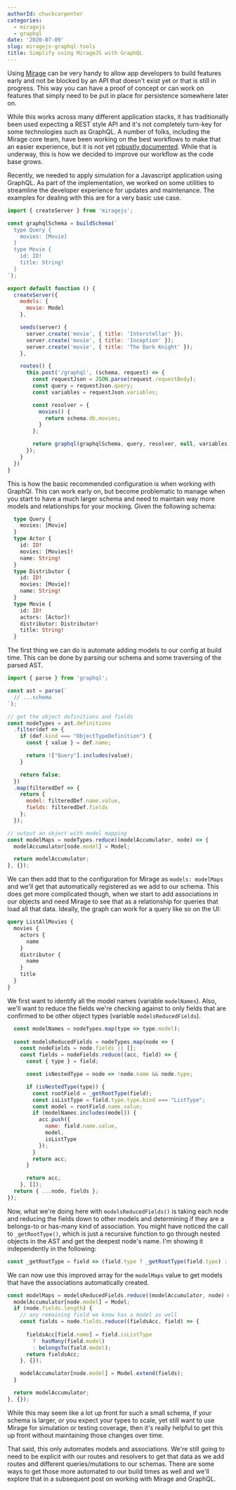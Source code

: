 ```yaml
---
authorId: chuckcarpenter
categories: 
  - miragejs
  - graphql
date: '2020-07-09'
slug: miragejs-graphql-tools
title: Simplify using MirageJS with GraphQL
---
```


Using [Mirage](https://miragejs.com/) can be very handy to allow app developers to build features early and not be blocked by an API that doesn't exist yet or that is still in progress. This way you can have a proof of concept or can work on features that simply need to be put in place for persistence somewhere later on.

While this works across many different application stacks, it has traditionally been used expecting a REST style API and it's not completely turn-key for some technologies such as GraphQL. A number of folks, including the Mirage core team, have been working on the best workflows to make that an easier experience, but it is not yet [robustly documented](https://miragejs.com/docs/comparison-with-other-tools/#graphql-query-mocking). While that is underway, this is how we decided to improve our workflow as the code base grows.

Recently, we needed to apply simulation for a Javascript application using GraphQL. As part of the implementation, we worked on some utilities to streamline the developer experience for updates and maintenance. The examples for dealing with this are for a very basic use case. 

```js
import { createServer } from 'miragejs';

const graphqlSchema = buildSchema(`
  type Query {
    movies: [Movie]
  }
  type Movie {
    id: ID!
    title: String!
  }
`);

export default function () {
  createServer({
    models: {
      movie: Model
    },

    seeds(server) {
      server.create('movie', { title: 'Interstellar' });
      server.create('movie', { title: 'Inception' });
      server.create('movie', { title: 'The Dark Knight' });
    },

    routes() {
      this.post('/graphql', (schema, request) => {
        const requestJson = JSON.parse(request.requestBody);
        const query = requestJson.query;
        const variables = requestJson.variables;

        const resolver = {
          movies() {
            return schema.db.movies;
          }
        };

        return graphql(graphqlSchema, query, resolver, null, variables);
      });
    }
  })
}
```

This is how the basic recommended configuration is when working with GraphQl. This can work early on, but become problematic to manage when you start to have a much larger schema and need to maintain way more models and relationships for your mocking. Given the following schema:

```graphql
  type Query {
    movies: [Movie]
  }
  type Actor {
    id: ID!
    movies: [Movies]!
    name: String!
  }
  type Distributor {
    id: ID!
    movies: [Movie]!
    name: String!
  }
  type Movie {
    id: ID!
    actors: [Actor]!
    distributor: Distributor!
    title: String!
  }
```

The first thing we can do is automate adding models to our config at build time. This can be done by parsing our schema and some traversing of the parsed AST. 

```js
import { parse } from 'graphql';

const ast = parse(`
  // ...schema
`);

// get the object definitions and fields
const nodeTypes = ast.definitions
  .filter(def => {
    if (def.kind === "ObjectTypeDefinition") {
      const { value } = def.name;

      return !["Query"].includes(value);
    }

    return false;
  })
  .map(filteredDef => {
    return {
      model: filteredDef.name.value,
      fields: filteredDef.fields
    };
  });

// output an object with model mapping
const modelMaps = nodeTypes.reduce((modelAccumulator, node) => {
  modelAccumulator[node.model] = Model;

  return modelAccumulator;
}, {});
```

We can then add that to the configuration for Mirage as `models: modelMaps` and we'll get that automatically registered as we add to our schema. This does get more complicated though, when we start to add associations in our objects and need Mirage to see that as a relationship for queries that load all that data. Ideally, the graph can work for a query like so on the UI:

```graphql
query ListAllMovies {
  movies {
    actors {
      name      
    }
    distributor {
      name
    }
    title
  }
}
```

We first want to identify all the model names (variable `modelNames`). Also, we'll want to reduce the fields we're checking against to only fields that are confirmed to be other object types (variable `modelsReducedFields`). 

```js
  const modelNames = nodeTypes.map(type => type.model);
  
  const modelsReducedFields = nodeTypes.map(node => {
    const nodeFields = node.fields || [];
    const fields = nodeFields.reduce((acc, field) => {
      const { type } = field;

      const isNestedType = node => !node.name && node.type;

      if (isNestedType(type)) {
        const rootField = _getRootType(field);
        const isListType = field.type.type.kind === "ListType";
        const model = rootField.name.value;
        if (modelNames.includes(model)) {
          acc.push({
            name: field.name.value,
            model,
            isListType
          });
        }
        return acc;
      }

      return acc;
    }, []);
  return { ...node, fields };
});
```

Now, what we're doing here with `modelsReducedFields()` is taking each node and reducing the fields down to other models and determining if they are a belongs-to or has-many kind of association. You might have noticed the call to `_getRootType()`, which is just a recursive function to go through nested objects in the AST and get the deepest node's name. I'm showing it independently in the following:

```js
const _getRootType = field => (field.type ? _getRootType(field.type) : field);
```

We can now use this improved array for the `modelMaps` value to get models that have the associations automatically created.

```js
const modelMaps = modelsReducedFields.reduce((modelAccumulator, node) => {
  modelAccumulator[node.model] = Model;
  if (node.fields.length) {
    // any remaining field we know has a model as well
    const fields = node.fields.reduce((fieldsAcc, field) => {
      
      fieldsAcc[field.name] = field.isListType
        ?  hasMany(field.model)
        : belongsTo(field.model);
      return fieldsAcc;
    }, {});

    modelAccumulator[node.model] = Model.extend(fields);
  }

  return modelAccumulator;
}, {});
```

While this may seem like a lot up front for such a small schema, if your schema is larger, or you expect your types to scale, yet still want to use Mirage for simulation or testing coverage, then it's really helpful to get this up front without maintaining those changes over time.

That said, this only automates models and associations. We're still going to need to be explicit with our routes and resolvers to get that data as we add routes and different queries/mutations to our schemas. There are some ways to get those more automated to our build times as well and we'll explore that in a subsequent post on working with Mirage and GraphQL. 

